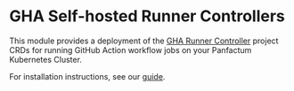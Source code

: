# GHA Self-hosted Runner Controllers

This module provides a deployment of the [GHA Runner Controller](https://docs.github.com/en/actions/hosting-your-own-runners/managing-self-hosted-runners-with-actions-runner-controller/quickstart-for-actions-runner-controller) 
project CRDs for running GitHub Action workflow jobs on your Panfactum Kubernetes Cluster.

For installation instructions, see our [guide](/docs/main/guides/addons/github-actions/installing).
